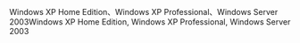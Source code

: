 <span data-ttu-id="8a112-101">Windows XP Home Edition、Windows XP Professional、Windows Server 2003</span><span class="sxs-lookup"><span data-stu-id="8a112-101">Windows XP Home Edition, Windows XP Professional, Windows Server 2003</span></span>